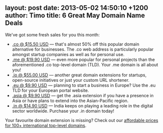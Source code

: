 layout: post
date: 2013-05-02 14:50:10 +1200
author: Timo
title: 6 Great May Domain Name Deals
----

We've got some fresh sales for you this month:

- [.co @ $15.50 USD](https://iwantmyname.com/domains/co-colombian-domain-name-registration-for-colombia) &mdash; that's almost 50% off this popular domain alternative for businesses. The .co web address is particularly popular amongst startup companies as well as for personal use.
- [.me @ $19.90 USD](https://iwantmyname.com/domains/me-montenegrean-domain-name-registration-for-montenegro) &mdash; even more popular for personal projects than the aforementioned .co top-level domain (TLD). Your .me domain is all about you!
- [.io @ $55.00 USD](https://iwantmyname.com/domains/io-domain-name-registration-for-british-indian-ocean-territory) &mdash; another great domain extensions for startups, open-source initiatives or just your custom URL shortener.
- [.eu @ $9.90 USD](https://iwantmyname.com/domains/eu-european-domain-name-registration-for-europe) &mdash; planning to start a business in Europe? Use the .eu TLD for your European portal website.
- [.asia @ $9.90 USD](https://iwantmyname.com/domains/asia-domain-name-registration-for-asia) &mdash; get the .asia extension if you have a presence in Asia or have plans to extend into the Asian-Pacific region.
- [.in @ $14.90 USD](https://iwantmyname.com/domains/in-indian-domain-name-registration-for-india) &mdash; India keeps on playing a leading role in the digital sector worldwide. Purchase your .in domain today!

Your favourite domain extension is missing? Check out our [affordable prices for 100+ international top-level domains](https://iwantmyname.com/domains/domain-name-registration-list-of-extensions).

